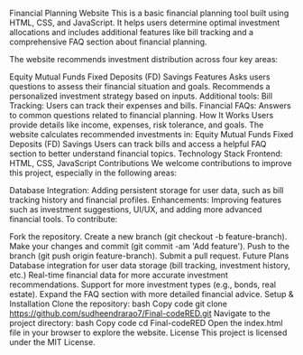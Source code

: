 Financial Planning Website
This is a basic financial planning tool built using HTML, CSS, and JavaScript. It helps users determine optimal investment allocations and includes additional features like bill tracking and a comprehensive FAQ section about financial planning.

The website recommends investment distribution across four key areas:

Equity
Mutual Funds
Fixed Deposits (FD)
Savings
Features
Asks users questions to assess their financial situation and goals.
Recommends a personalized investment strategy based on inputs.
Additional tools:
Bill Tracking: Users can track their expenses and bills.
Financial FAQs: Answers to common questions related to financial planning.
How It Works
Users provide details like income, expenses, risk tolerance, and goals.
The website calculates recommended investments in:
Equity
Mutual Funds
Fixed Deposits (FD)
Savings
Users can track bills and access a helpful FAQ section to better understand financial topics.
Technology Stack
Frontend: HTML, CSS, JavaScript
Contributions
We welcome contributions to improve this project, especially in the following areas:

Database Integration: Adding persistent storage for user data, such as bill tracking history and financial profiles.
Enhancements: Improving features such as investment suggestions, UI/UX, and adding more advanced financial tools.
To contribute:

Fork the repository.
Create a new branch (git checkout -b feature-branch).
Make your changes and commit (git commit -am 'Add feature').
Push to the branch (git push origin feature-branch).
Submit a pull request.
Future Plans
Database integration for user data storage (bill tracking, investment history, etc.)
Real-time financial data for more accurate investment recommendations.
Support for more investment types (e.g., bonds, real estate).
Expand the FAQ section with more detailed financial advice.
Setup & Installation
Clone the repository:
bash
Copy code
git clone https://github.com/sudheendrarao7/Final-codeRED.git
Navigate to the project directory:
bash
Copy code
cd Final-codeRED
Open the index.html file in your browser to explore the website.
License
This project is licensed under the MIT License.
